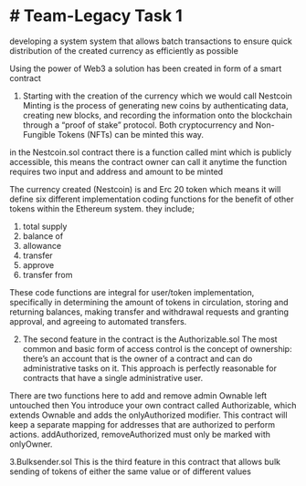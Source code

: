 # # Team-Legacy Task 1

developing a system system that allows batch transactions to ensure quick distribution of the created currency as efficiently as possible

Using the power of Web3 a solution has been created in form of a smart contract

1. Starting with the creation of the currency which we would call Nestcoin
  Minting is the process of generating new coins by authenticating data, creating new blocks, and recording the information
  onto the blockchain through a “proof of stake” protocol. Both cryptocurrency and Non-Fungible Tokens (NFTs) can be minted this way.

  in the Nestcoin.sol contract  there is a function called mint which is publicly accessible, this means the contract owner can call it anytime
  the function requires two input and address and amount to be minted

  The currency created (Nestcoin) is and Erc 20 token which means it will define six different implementation coding functions for the benefit 
  of other tokens within the Ethereum system. they include;

  1. total supply
  2. balance of
  3. allowance
  4. transfer
  5. approve
  6. transfer from

  These code functions are integral for user/token implementation, specifically in determining the amount of tokens in circulation, storing 
  and returning balances, making transfer and withdrawal requests and granting approval, and agreeing to automated transfers.
  
  
2. The second feature in the contract is the Authorizable.sol
The most common and basic form of access control is the concept of ownership: there’s an account that is the owner of a contract and can do administrative tasks on it. This approach is perfectly reasonable for contracts that have a single administrative user.

There are two functions here to add and remove admin
Ownable left untouched then You introduce your own contract called Authorizable, which extends Ownable and adds the onlyAuthorized modifier. This contract will keep a separate mapping for addresses that are authorized to perform actions. addAuthorized, removeAuthorized must only be marked with onlyOwner.

3.Bulksender.sol
This is the third feature in this contract that allows bulk sending of tokens of either the same value or of different values 
